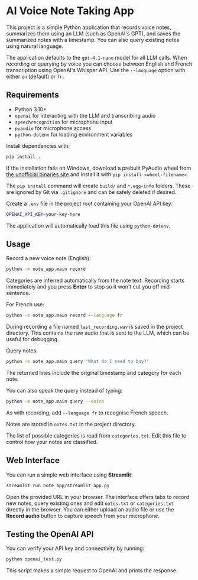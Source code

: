 # AI Voice Note Taking App

This project is a simple Python application that records voice notes, summarizes them using an LLM (such as OpenAI's GPT), and saves the summarized notes with a timestamp. You can also query existing notes using natural language.

The application defaults to the `gpt-4.1-nano` model for all LLM calls.
When recording or querying by voice you can choose between English and French
transcription using OpenAI's Whisper API. Use the `--language` option with
either `en` (default) or `fr`.

## Requirements

- Python 3.10+
 - `openai` for interacting with the LLM and transcribing audio
 - `speechrecognition` for microphone input
- `pyaudio` for microphone access
- `python-dotenv` for loading environment variables

Install dependencies with:

```bash
pip install .
```

If the installation fails on Windows, download a prebuilt PyAudio wheel from
[the unofficial binaries site](https://www.lfd.uci.edu/~gohlke/pythonlibs/#pyaudio)
and install it with `pip install <wheel-filename>`.

The `pip install` command will create `build/` and `*.egg-info` folders. These
are ignored by Git via `.gitignore` and can be safely deleted if desired.

Create a `.env` file in the project root containing your OpenAI API key:

```bash
OPENAI_API_KEY=your-key-here
```

The application will automatically load this file using `python-dotenv`.

## Usage

Record a new voice note (English):

```bash
python -m note_app.main record
```
Categories are inferred automatically from the note text.
Recording starts immediately and you press **Enter** to stop so it won't cut you
off mid-sentence.

For French use:

```bash
python -m note_app.main record --language fr
```

During recording a file named `last_recording.wav` is saved in the project
directory. This contains the raw audio that is sent to the LLM, which can be
useful for debugging.

Query notes:

```bash
python -m note_app.main query "What do I need to buy?"
```
The returned lines include the original timestamp and category for each note.

You can also speak the query instead of typing:

```bash
python -m note_app.main query --voice
```

As with recording, add `--language fr` to recognise French speech.

Notes are stored in `notes.txt` in the project directory.

The list of possible categories is read from `categories.txt`. Edit this file to
control how your notes are classified.

## Web Interface

You can run a simple web interface using **Streamlit**:

```bash
streamlit run note_app/streamlit_app.py
```

Open the provided URL in your browser. The interface offers tabs to record new
notes, query existing ones and edit `notes.txt` or `categories.txt` directly in
the browser. You can either upload an audio file or use the **Record audio**
button to capture speech from your microphone.

## Testing the OpenAI API

You can verify your API key and connectivity by running:

```bash
python openai_test.py
```

This script makes a simple request to OpenAI and prints the response.
